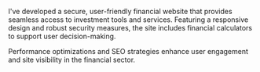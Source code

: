 I've developed a secure, user-friendly financial website that provides seamless access to investment tools and services. Featuring a responsive design and robust security measures, the site includes financial calculators to support user decision-making.

Performance optimizations and SEO strategies enhance user engagement and site visibility in the financial sector.
